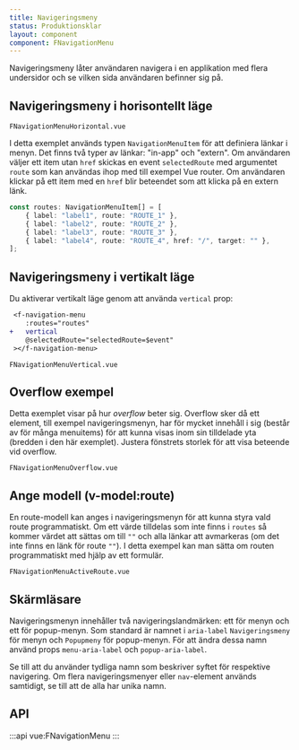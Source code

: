 ```yaml
---
title: Navigeringsmeny
status: Produktionsklar
layout: component
component: FNavigationMenu
---
```


Navigeringsmeny låter användaren navigera i en applikation med flera undersidor och se vilken sida användaren befinner sig på.

## Navigeringsmeny i horisontellt läge

```import
FNavigationMenuHorizontal.vue
```

I detta exemplet används typen `NavigationMenuItem` för att definiera länkar i menyn.
Det finns två typer av länkar: "in-app" och "extern".
Om användaren väljer ett item utan `href` skickas en event `selectedRoute` med argumentet `route` som kan användas ihop med till exempel Vue router.
Om användaren klickar på ett item med en `href` blir beteendet som att klicka på en extern länk.

```ts
const routes: NavigationMenuItem[] = [
    { label: "label1", route: "ROUTE_1" },
    { label: "label2", route: "ROUTE_2" },
    { label: "label3", route: "ROUTE_3" },
    { label: "label4", route: "ROUTE_4", href: "/", target: "" },
];
```

## Navigeringsmeny i vertikalt läge

Du aktiverar vertikalt läge genom att använda `vertical` prop:

```diff
 <f-navigation-menu
    :routes="routes"
+   vertical
    @selectedRoute="selectedRoute=$event"
 ></f-navigation-menu>
```

```import
FNavigationMenuVertical.vue
```

## Overflow exempel

Detta exemplet visar på hur _overflow_ beter sig.
Overflow sker då ett element, till exempel navigeringsmenyn, har för mycket innehåll i sig (består av för många menuitems) för att kunna visas inom sin tilldelade yta (bredden i den här exemplet).
Justera fönstrets storlek för att visa beteende vid overflow.

```import
FNavigationMenuOverflow.vue
```

## Ange modell (v-model:route)

En route-modell kan anges i navigeringsmenyn för att kunna styra vald route programmatiskt.
Om ett värde tilldelas som inte finns i `routes` så kommer värdet att sättas om till `""` och alla länkar att avmarkeras (om det inte finns en länk för route `""`).
I detta exempel kan man sätta om routen programmatiskt med hjälp av ett formulär.

```import
FNavigationMenuActiveRoute.vue
```

## Skärmläsare

Navigeringsmenyn innehåller två navigeringslandmärken: ett för menyn och ett för popup-menyn.
Som standard är namnet i `aria-label` `Navigeringsmeny` för menyn och `Popupmeny` för popup-menyn.
För att ändra dessa namn använd props `menu-aria-label` och `popup-aria-label`.

Se till att du använder tydliga namn som beskriver syftet för respektive navigering.
Om flera navigeringsmenyer eller `nav`-element används samtidigt, se till att de alla har unika namn.

## API

:::api
vue:FNavigationMenu
:::
